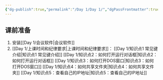 ```yaml
---
{"dg-publish":true,"permalink":"/Day 1/Day 1/","dgPassFrontmatter":true}
---
```



## 课前准备
1. 安装[[Day 1/会议软件\|会议软件]]
2. [[Day 1/上课时间和纪律要求\|上课时间和纪律要求]]：
[[Day 1/知识点1 常见键介绍\|知识点1 常见键介绍]]
[[Day 1/知识点2：如何打开运行对话框\|知识点2：如何打开运行对话框]]
[[Day 1/知识点3：如何打开DOS窗口\|知识点3：如何打开DOS窗口]]
[[Day 1/知识点4：如何共享文件夹\|知识点4：如何共享文件夹]]
[[Day 1/知识点5：查看自己的IP地址\|知识点5：查看自己的IP地址]]
